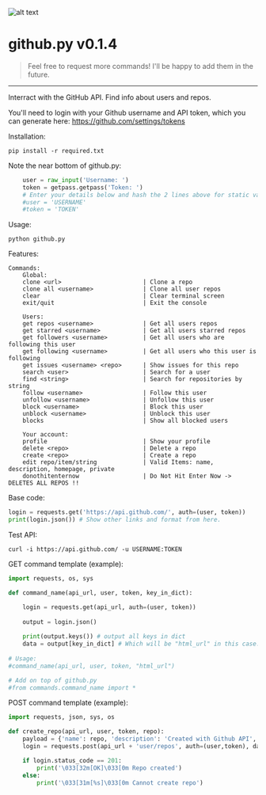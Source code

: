 ![alt text](http://leonvoerman.nl/coding/githubapi.png)
# github.py v0.1.4
> Feel free to request more commands! 
> I'll be happy to add them in the future.

***

Interract with the GitHub API. Find info about users and repos.

You'll need to login with your Github username and API token, which you can generate here: https://github.com/settings/tokens

Installation:
```Shell
pip install -r required.txt
```

Note the near bottom of github.py:
```Python
    user = raw_input('Username: ')
    token = getpass.getpass('Token: ')
    # Enter your details below and hash the 2 lines above for static values
    #user = 'USERNAME'
    #token = 'TOKEN'
```

Usage:
```Shell
python github.py
```

Features:
```Shell
Commands:
    Global:
    clone <url>                       | Clone a repo
    clone all <username>              | Clone all user repos
    clear                             | Clear terminal screen
    exit/quit                         | Exit the console

    Users:
    get repos <username>              | Get all users repos
    get starred <username>            | Get all users starred repos
    get followers <username>          | Get all users who are following this user
    get following <username>          | Get all users who this user is following
    get issues <username> <repo>      | Show issues for this repo
    search <user>                     | Search for a user
    find <string>                     | Search for repositories by string
    follow <username>                 | Follow this user
    unfollow <username>               | Unfollow this user
    block <username>                  | Block this user
    unblock <username>                | Unblock this user
    blocks                            | Show all blocked users

    Your account:
    profile                           | Show your profile
    delete <repo>                     | Delete a repo
    create <repo>                     | Create a repo
    edit repo/item/string             | Valid Items: name, description, homepage, private
    donothitenternow                  | Do Not Hit Enter Now -> DELETES ALL REPOS !!
```

Base code:
```Python
login = requests.get('https://api.github.com/', auth=(user, token))
print(login.json()) # Show other links and format from here.

```

Test API:
```Shell
curl -i https://api.github.com/ -u USERNAME:TOKEN
```

GET command template (example):
```Python
import requests, os, sys

def command_name(api_url, user, token, key_in_dict):

    login = requests.get(api_url, auth=(user, token))
    
    output = login.json()
    
    print(output.keys()) # output all keys in dict
    data = output[key_in_dict] # Which will be "html_url" in this case.
    
# Usage:
#command_name(api_url, user, token, "html_url")

# Add on top of github.py
#from commands.command_name import *
```

POST command template (example):
```Python
import requests, json, sys, os

def create_repo(api_url, user, token, repo):
    payload = {'name': repo, 'description': 'Created with Github API', 'auto_init': 'true'}
    login = requests.post(api_url + 'user/repos', auth=(user,token), data=json.dumps(payload))

    if login.status_code == 201:
        print('\033[32m[OK]\033[0m Repo created')
    else:
        print('\033[31m[%s]\033[0m Cannot create repo')

```
